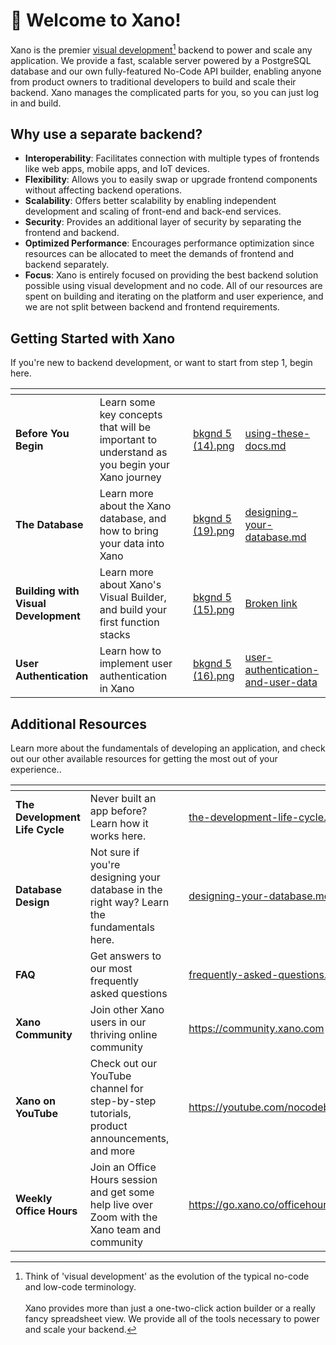 # 👋 Welcome to Xano!

Xano is the premier [visual development](#user-content-fn-1)[^1] backend to power and scale any application. We provide a fast, scalable server powered by a PostgreSQL database and our own fully-featured No-Code API builder, enabling anyone from product owners to traditional developers to build and scale their backend. Xano manages the complicated parts for you, so you can just log in and build.

## Why use a separate backend?

* **Interoperability**: Facilitates connection with multiple types of frontends like web apps, mobile apps, and IoT devices.
* **Flexibility**: Allows you to easily swap or upgrade frontend components without affecting backend operations.
* **Scalability**: Offers better scalability by enabling independent development and scaling of front-end and back-end services.
* **Security**: Provides an additional layer of security by separating the frontend and backend.
* **Optimized Performance**: Encourages performance optimization since resources can be allocated to meet the demands of frontend and backend separately.
* **Focus**: Xano is entirely focused on providing the best backend solution possible using visual development and no code. All of our resources are spent on building and iterating on the platform and user experience, and we are not split between backend and frontend requirements.

## Getting Started with Xano

If you're new to backend development, or want to start from step 1, begin here.

<table data-card-size="large" data-view="cards"><thead><tr><th></th><th></th><th></th><th data-hidden data-card-cover data-type="files"></th><th data-hidden data-card-target data-type="content-ref"></th></tr></thead><tbody><tr><td><strong>Before You Begin</strong></td><td>Learn some key concepts that will be important to understand as you begin your Xano journey</td><td></td><td><a href=".gitbook/assets/bkgnd 5 (14).png">bkgnd 5 (14).png</a></td><td><a href="before-you-begin/using-these-docs.md">using-these-docs.md</a></td></tr><tr><td><strong>The Database</strong></td><td>Learn more about the Xano database, and how to bring your data into Xano</td><td></td><td><a href=".gitbook/assets/bkgnd 5 (19).png">bkgnd 5 (19).png</a></td><td><a href="the-database/designing-your-database.md">designing-your-database.md</a></td></tr><tr><td><strong>Building with Visual Development</strong></td><td>Learn more about Xano's Visual Builder, and build your first function stacks</td><td></td><td><a href=".gitbook/assets/bkgnd 5 (15).png">bkgnd 5 (15).png</a></td><td><a href="broken-reference">Broken link</a></td></tr><tr><td><strong>User Authentication</strong></td><td>Learn how to implement user authentication in Xano</td><td></td><td><a href=".gitbook/assets/bkgnd 5 (16).png">bkgnd 5 (16).png</a></td><td><a href="building-backend-features/user-authentication-and-user-data/">user-authentication-and-user-data</a></td></tr></tbody></table>

## Additional Resources

Learn more about the fundamentals of developing an application, and check out our other available resources for getting the most out of your experience..

<table data-card-size="large" data-view="cards"><thead><tr><th></th><th></th><th></th><th data-hidden data-card-target data-type="content-ref"></th><th data-hidden data-card-cover data-type="files"></th></tr></thead><tbody><tr><td><strong>The Development Life Cycle</strong></td><td>Never built an app before? Learn how it works here.</td><td></td><td><a href="before-you-begin/the-development-life-cycle.md">the-development-life-cycle.md</a></td><td><a href=".gitbook/assets/bkgnd 5 (20).png">bkgnd 5 (20).png</a></td></tr><tr><td><strong>Database Design</strong></td><td>Not sure if you're designing your database in the right way? Learn the fundamentals here.</td><td></td><td><a href="the-database/designing-your-database.md">designing-your-database.md</a></td><td><a href=".gitbook/assets/bkgnd 5 (21).png">bkgnd 5 (21).png</a></td></tr><tr><td><strong>FAQ</strong></td><td>Get answers to our most frequently asked questions</td><td></td><td><a href="frequently-asked-questions.md">frequently-asked-questions.md</a></td><td><a href=".gitbook/assets/bkgnd 5 (22).png">bkgnd 5 (22).png</a></td></tr><tr><td><strong>Xano Community</strong></td><td>Join other Xano users in our thriving online community</td><td></td><td><a href="https://community.xano.com">https://community.xano.com</a></td><td><a href=".gitbook/assets/bkgnd 5 (23).png">bkgnd 5 (23).png</a></td></tr><tr><td><strong>Xano on YouTube</strong></td><td>Check out our YouTube channel for step-by-step tutorials, product announcements, and more</td><td></td><td><a href="https://youtube.com/nocodebackend">https://youtube.com/nocodebackend</a></td><td><a href=".gitbook/assets/bkgnd 5 (24).png">bkgnd 5 (24).png</a></td></tr><tr><td><strong>Weekly Office Hours</strong></td><td>Join an Office Hours session and get some help live over Zoom with the Xano team and community</td><td></td><td><a href="https://go.xano.co/officehours">https://go.xano.co/officehours</a></td><td><a href=".gitbook/assets/bkgnd 5 (25).png">bkgnd 5 (25).png</a></td></tr></tbody></table>

[^1]: Think of 'visual development' as the evolution of the typical no-code and low-code terminology.\
    \
    Xano provides more than just a one-two-click action builder or a really fancy spreadsheet view. We provide all of the tools necessary to power and scale your backend.
